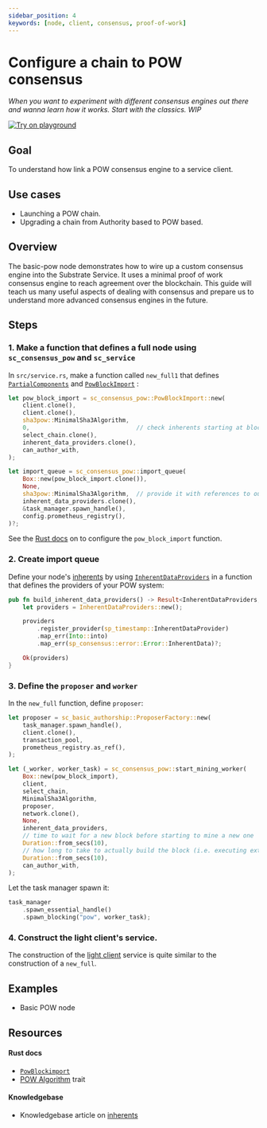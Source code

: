 ```yaml
---
sidebar_position: 4
keywords: [node, client, consensus, proof-of-work]
---
```


# Configure a chain to POW consensus

_When you want to experiment with different consensus engines out there and wanna learn how it works. Start with the classics._
_WIP_

[![Try on playground](https://img.shields.io/badge/Playground-Node_Template-brightgreen?logo=Parity%20Substrate)][pow-playground]

## Goal

To understand how link a POW consensus engine to a service client.

## Use cases

- Launching a POW chain.
- Upgrading a chain from Authority based to POW based.

## Overview

The basic-pow node demonstrates how to wire up a custom consensus engine into the Substrate Service. It uses a minimal proof of work consensus engine to reach agreement over the blockchain. This guide will teach us many useful aspects of dealing with consensus and prepare us to understand more advanced consensus engines in the future.

## Steps

### 1. Make a function that defines a full node using `sc_consensus_pow` and `sc_service`

In `src/service.rs`, make a function called `new_full1` that defines [`PartialComponents`][partialcomponents-rustdocs] and
[`PowBlockImport`][powblockimport-rustdocs] :

```rust
let pow_block_import = sc_consensus_pow::PowBlockImport::new(
    client.clone(),
    client.clone(),
    sha3pow::MinimalSha3Algorithm,
    0,                              // check inherents starting at block 0
    select_chain.clone(),
    inherent_data_providers.clone(),
    can_author_with,
);

let import_queue = sc_consensus_pow::import_queue(
    Box::new(pow_block_import.clone()),
    None,
    sha3pow::MinimalSha3Algorithm,  // provide it with references to our client
    inherent_data_providers.clone(),
    &task_manager.spawn_handle(),
    config.prometheus_registry(),
)?;
```

See the [Rust docs][powblockimport-new-rustdocs] on to configure the `pow_block_import` function.

### 2. Create import queue

Define your node's [inherents][inherents-kb] by using [`InherentDataProviders`][inherents-rustdocs] in a function that defines the providers of your POW system:

```rust
pub fn build_inherent_data_providers() -> Result<InherentDataProviders, ServiceError> {
    let providers = InherentDataProviders::new();

    providers
        .register_provider(sp_timestamp::InherentDataProvider)
        .map_err(Into::into)
        .map_err(sp_consensus::error::Error::InherentData)?;

    Ok(providers)
}
```

### 3. Define the `proposer` and `worker`

In the `new_full` function, define `proposer`:

```rust
let proposer = sc_basic_authorship::ProposerFactory::new(
    task_manager.spawn_handle(),
    client.clone(),
    transaction_pool,
    prometheus_registry.as_ref(),
);

let (_worker, worker_task) = sc_consensus_pow::start_mining_worker(
    Box::new(pow_block_import),
    client,
    select_chain,
    MinimalSha3Algorithm,
    proposer,
    network.clone(),
    None,
    inherent_data_providers,
    // time to wait for a new block before starting to mine a new one
    Duration::from_secs(10),
    // how long to take to actually build the block (i.e. executing extrinsics)
    Duration::from_secs(10),
    can_author_with,
);
```

Let the task manager spawn it:

```rust
task_manager
    .spawn_essential_handle()
    .spawn_blocking("pow", worker_task);
```

### 4. Construct the light client's service.

The construction of the [light client][lightclient-parity] service is quite similar to the construction of a `new_full`.

## Examples

- Basic POW node

## Resources

#### Rust docs

- [`PowBlockimport`][powblockimport-rustdocs]
- [POW Algorithm][pow-rustdocs] trait

#### Knowledgebase

- Knowledgebase article on [inherents][inherents-kb]

[pow-playground]: https://playground.substrate.dev/?deploy=node-template
[partialcomponents-rustdocs]: https://crates.parity.io/sc_service/struct.PartialComponents.html
[powblockimport-rustdocs]: https://substrate.dev/rustdocs/latest/sc_consensus_pow/struct.PowBlockImport.html
[powblockimport-new-rustdocs]: https://crates.parity.io/sc_consensus_pow/struct.PowBlockImport.html#method.new_full
[inherents-kb]: https://substrate.dev/docs/en/knowledgebase/learn-substrate/extrinsics#inherents
[inherents-rustdocs]: https://crates.parity.io/sp_inherents/struct.InherentDataProviders.html
[lightclient-parity]: https://www.parity.io/what-is-a-light-client/
[pow-rustdocs]: https://crates.parity.io/sc_consensus_pow/trait.PowAlgorithm.html
